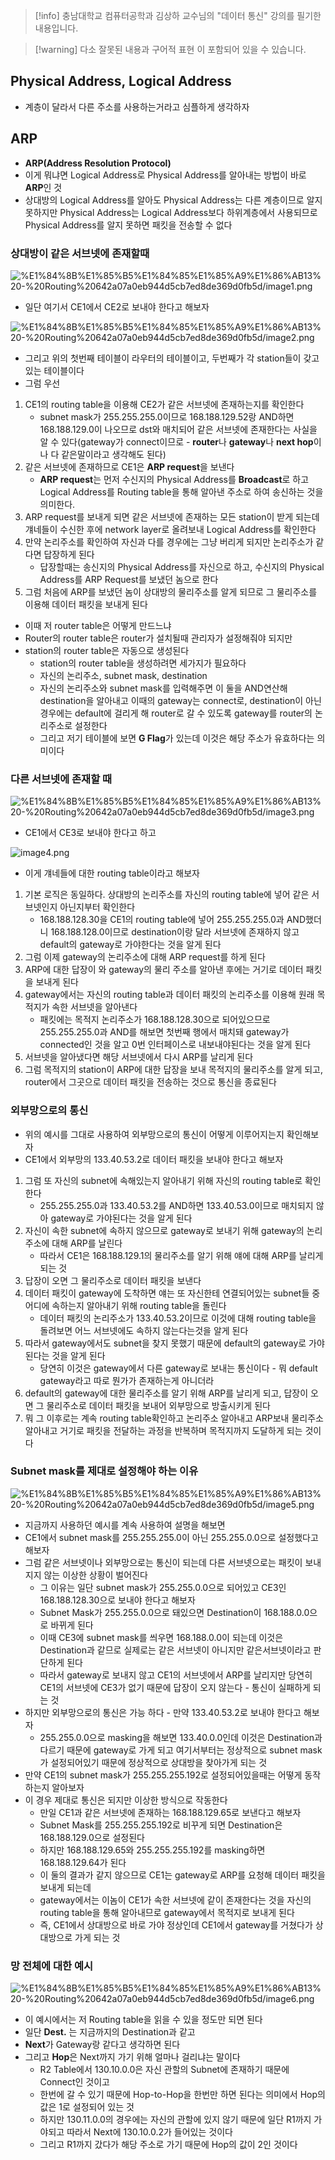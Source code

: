 > [!info] 충남대학교 컴퓨터공학과 김상하 교수님의 "데이터 통신" 강의를 필기한 내용입니다.

> [!warning] 다소 잘못된 내용과 구어적 표현 이 포함되어 있을 수 있습니다.

## Physical Address, Logical Address

- 계층이 달라서 다른 주소를 사용하는거라고 심플하게 생각하자

## ARP

- **ARP(Address Resolution Protocol)**
- 이게 뭐냐면 Logical Address로 Physical Address를 알아내는 방법이 바로 **ARP**인 것
- 상대방의 Logical Address를 알아도 Physical Address는 다른 계층이므로 알지 못하지만 Physical Address는 Logical Address보다 하위계층에서 사용되므로 Physical Address를 알지 못하면 패킷을 전송할 수 없다

### 상대방이 같은 서브넷에 존재할때

![%E1%84%8B%E1%85%B5%E1%84%85%E1%85%A9%E1%86%AB13%20-%20Routing%20642a07a0eb944d5cb7ed8de369d0fb5d/image1.png](gardens/network/originals/datacommunication.spring.2021.cse.cnu.ac.kr/images/13_642a07a0eb944d5cb7ed8de369d0fb5d/image1.png)

- 일단 여기서 CE1에서 CE2로 보내야 한다고 해보자

![%E1%84%8B%E1%85%B5%E1%84%85%E1%85%A9%E1%86%AB13%20-%20Routing%20642a07a0eb944d5cb7ed8de369d0fb5d/image2.png](gardens/network/originals/datacommunication.spring.2021.cse.cnu.ac.kr/images/13_642a07a0eb944d5cb7ed8de369d0fb5d/image2.png)

- 그리고 위의 첫번째 테이블이 라우터의 테이블이고, 두번째가 각 station들이 갖고있는 테이블이다
- 그럼 우선
1. CE1의 routing table을 이용해 CE2가 같은 서브넷에 존재하는지를 확인한다
	- subnet mask가 255.255.255.0이므로 168.188.129.52랑 AND하면 168.188.129.0이 나오므로 dst와 매치되어 같은 서브넷에 존재한다는 사실을 알 수 있다(gateway가 connect이므로 - **router**나 **gateway**나 **next hop**이나 다 같은말이라고 생각해도 된다)
2. 같은 서브넷에 존재하므로 CE1은 **ARP request**을 보낸다
	- **ARP request**는 먼저 수신지의 Physical Address를 **Broadcast**로 하고 Logical Address를 Routing table을 통해 알아낸 주소로 하여 송신하는 것을 의미한다.
3. ARP request를 보내게 되면 같은 서브넷에 존재하는 모든 station이 받게 되는데 걔네들이 수신한 후에 network layer로 올려보내 Logical Address를 확인한다
4. 만약 논리주소를 확인하여 자신과 다를 경우에는 그냥 버리게 되지만 논리주소가 같다면 답장하게 된다
	- 답장할때는 송신지의 Physical Address를 자신으로 하고, 수신지의 Physical Address를 ARP Request를 보냈던 놈으로 한다
5. 그럼 처음에 ARP를 보냈던 놈이 상대방의 물리주소를 알게 되므로 그 물리주소를 이용해 데이터 패킷을 보내게 된다
- 이때 저 router table은 어떻게 만드느냐
- Router의 router table은 router가 설치될때 관리자가 설정해줘야 되지만
- station의 router table은 자동으로 생성된다
	- station의 router table을 생성하려면 세가지가 필요하다
	- 자신의 논리주소, subnet mask, destination
	- 자신의 논리주소와 subnet mask를 입력해주면 이 둘을 AND연산해 destination을 알아내고 이때의 gateway는 connect로, destination이 아닌 경우에는 default에 걸리게 해 router로 갈 수 있도록 gateway를 router의 논리주소로 설정한다
	- 그리고 저기 테이블에 보면 **G Flag**가 있는데 이것은 해당 주소가 유효하다는 의미이다

### 다른 서브넷에 존재할 때

![%E1%84%8B%E1%85%B5%E1%84%85%E1%85%A9%E1%86%AB13%20-%20Routing%20642a07a0eb944d5cb7ed8de369d0fb5d/image3.png](gardens/network/originals/datacommunication.spring.2021.cse.cnu.ac.kr/images/13_642a07a0eb944d5cb7ed8de369d0fb5d/image3.png)

- CE1에서 CE3로 보내야 한다고 하고

![image4.png](gardens/network/originals/datacommunication.spring.2021.cse.cnu.ac.kr/images/13_642a07a0eb944d5cb7ed8de369d0fb5d/image4.png)

- 이게 걔네들에 대한 routing table이라고 해보자
1. 기본 로직은 동일하다. 상대방의 논리주소를 자신의 routing table에 넣어 같은 서브넷인지 아닌지부터 확인한다
	- 168.188.128.30을 CE1의 routing table에 넣어 255.255.255.0과 AND했더니 168.188.128.0이므로 destination이랑 달라 서브넷에 존재하지 않고 default의 gateway로 가야한다는 것을 알게 된다
2. 그럼 이제 gateway의 논리주소에 대해 ARP request를 하게 된다
3. ARP에 대한 답장이 와 gateway의 물리 주소를 알아낸 후에는 거기로 데이터 패킷을 보내게 된다
4. gateway에서는 자신의 routing table과 데이터 패킷의 논리주소를 이용해 원래 목적지가 속한 서브넷을 알아낸다
	- 패킷에는 목적지 논리주소가 168.188.128.30으로 되어있으므로 255.255.255.0과 AND를 해보면 첫번째 행에서 매치돼 gateway가 connected인 것을 알고 0번 인터페이스로 내보내야된다는 것을 알게 된다
5. 서브넷을 알아냈다면 해당 서브넷에서 다시 ARP를 날리게 된다
6. 그럼 목적지의 station이 ARP에 대한 답장을 보내 목적지의 물리주소를 알게 되고, router에서 그곳으로 데이터 패킷을 전송하는 것으로 통신을 종료된다

### 외부망으로의 통신

- 위의 예시를 그대로 사용하여 외부망으로의 통신이 어떻게 이루어지는지 확인해보자
- CE1에서 외부망의 133.40.53.2로 데이터 패킷을 보내야 한다고 해보자
1. 그럼 또 자신의 subnet에 속해있는지 알아내기 위해 자신의 routing table로 확인한다
	- 255.255.255.0과 133.40.53.2를 AND하면 133.40.53.0이므로 매치되지 않아 gateway로 가야된다는 것을 알게 된다
2. 자신이 속한 subnet에 속하지 않으므로 gateway로 보내기 위해 gateway의 논리주소에 대해 ARP를 날린다
	- 따라서 CE1은 168.188.129.1의 물리주소를 알기 위해 얘에 대해 ARP를 날리게 되는 것
3. 답장이 오면 그 물리주소로 데이터 패킷을 보낸다
4. 데이터 패킷이 gateway에 도착하면 얘는 또 자신한테 연결되어있는 subnet들 중 어디에 속하는지 알아내기 위해 routing table을 돌린다
	- 데이터 패킷의 논리주소가 133.40.53.2이므로 이것에 대해 routing table을 돌려보면 어느 서브넷에도 속하지 않는다는것을 알게 된다
5. 따라서 gateway에서도 subnet을 찾지 못했기 때문에 default의 gateway로 가야된다는 것을 알게 된다
	- 당연히 이것은 gateway에서 다른 gateway로 보내는 통신이다 - 뭐 default gateway라고 따로 뭔가가 존재하는게 아니더라
6. default의 gateway에 대한 물리주소를 알기 위해 ARP를 날리게 되고, 답장이 오면 그 물리주소로 데이터 패킷을 보내어 외부망으로 방출시키게 된다
7. 뭐 그 이후로는 계속 routing table확인하고 논리주소 알아내고 ARP보내 물리주소 알아내고 거기로 패킷을 전달하는 과정을 반복하며 목적지까지 도달하게 되는 것이다

### Subnet mask를 제대로 설정해야 하는 이유

![%E1%84%8B%E1%85%B5%E1%84%85%E1%85%A9%E1%86%AB13%20-%20Routing%20642a07a0eb944d5cb7ed8de369d0fb5d/image5.png](gardens/network/originals/datacommunication.spring.2021.cse.cnu.ac.kr/images/13_642a07a0eb944d5cb7ed8de369d0fb5d/image5.png)

- 지금까지 사용하던 예시를 계속 사용하여 설명을 해보면
- CE1에서 subnet mask를 255.255.255.0이 아닌 255.255.0.0으로 설정했다고 해보자
- 그럼 같은 서브넷이나 외부망으로는 통신이 되는데 다른 서브넷으로는 패킷이 보내지지 않는 이상한 상황이 벌어진다
	- 그 이유는 일단 subnet mask가 255.255.0.0으로 되어있고 CE3인 168.188.128.30으로 보내야 한다고 해보자
	- Subnet Mask가 255.255.0.0으로 돼있으면 Destination이 168.188.0.0으로 바뀌게 된다
	- 이때 CE3에 subnet mask를 씌우면 168.188.0.0이 되는데 이것은 Destination과 같므로 실제로는 같은 서브넷이 아니지만 같은서브넷이라고 판단하게 된다
	- 따라서 gateway로 보내지 않고 CE1의 서브넷에서 ARP를 날리지만 당연히 CE1의 서브넷에 CE3가 없기 때문에 답장이 오지 않는다 - 통신이 실패하게 되는 것
- 하지만 외부망으로의 통신은 가능 하다 - 만약 133.40.53.2로 보내야 한다고 해보자
	- 255.255.0.0으로 masking을 해보면 133.40.0.0인데 이것은 Destination과 다르기 때문에 gateway로 가게 되고 여기서부터는 정상적으로 subnet mask가 설정되어있기 때문에 정상적으로 상대방을 찾아가게 되는 것
- 만약 CE1의 subnet mask가 255.255.255.192로 설정되어있을때는 어떻게 동작하는지 알아보자
- 이 경우 제대로 통신은 되지만 이상한 방식으로 작동한다
	- 만일 CE1과 같은 서브넷에 존재하는 168.188.129.65로 보낸다고 해보자
	- Subnet Mask를 255.255.255.192로 비꾸게 되면 Destination은 168.188.129.0으로 설정된다
	- 하지만 168.188.129.65와 255.255.255.192를 masking하면 168.188.129.64가 된다
	- 이 둘의 결과가 같지 않으므로 CE1는 gateway로 ARP를 요청해 데이터 패킷을 보내게 되는데
	- gateway에서는 이놈이 CE1가 속한 서브넷에 같이 존재한다는 것을 자신의 routing table을 통해 알아내므로 gateway에서 목적지로 보내게 된다
	- 즉, CE1에서 상대방으로 바로 가야 정상인데 CE1에서 gateway를 거쳤다가 상대방으로 가게 되는 것

### 망 전체에 대한 예시

![%E1%84%8B%E1%85%B5%E1%84%85%E1%85%A9%E1%86%AB13%20-%20Routing%20642a07a0eb944d5cb7ed8de369d0fb5d/image6.png](gardens/network/originals/datacommunication.spring.2021.cse.cnu.ac.kr/images/13_642a07a0eb944d5cb7ed8de369d0fb5d/image6.png)

- 이 예시에서는 저 Routing table을 읽을 수 있을 정도만 되면 된다
- 일단 **Dest.** 는 지금까지의 Destination과 같고
- **Next**가 Gateway랑 같다고 생각하면 된다
- 그리고 **Hop**은 Next까지 가기 위해 얼마나 걸리냐는 말이다
	- R2 Table에서 130.10.0.0은 자신 관할의 Subnet에 존재하기 때문에 Connect인 것이고
	- 한번에 갈 수 있기 때문에 Hop-to-Hop을 한번만 하면 된다는 의미에서 Hop의 값은 1로 설정되어 있는 것
	- 하지만 130.11.0.0의 경우에는 자신의 관할에 있지 않기 때문에 일단 R1까지 가야되고 따라서 Next에 130.10.0.2가 들어있는 것이다
	- 그리고 R1까지 갔다가 해당 주소로 가기 때문에 Hop의 값이 2인 것이다